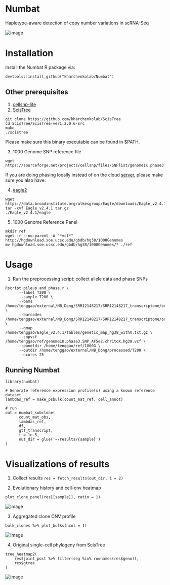 # Numbat
Haplotype-aware detection of copy number variations in scRNA-Seq

![image](https://user-images.githubusercontent.com/13375875/136429050-609ee367-8d5d-4a63-8fa8-a87171aff01c.png)

# Installation
Install the Numbat R package via:
```
devtools::install_github("kharchenkolab/Numbat")
```
## Other prerequisites
1. [cellsnp-lite](https://github.com/single-cell-genetics/cellsnp-lite)
2. [ScisTree](https://github.com/kharchenkolab/ScisTree)
```
git clone https://github.com/kharchenkolab/ScisTree
cd ScisTree/ScisTree-ver1.2.0.6-src
make
./scistree
```
Please make sure this binary executable can be found in $PATH.

3. 1000 Genome SNP reference file 
```
wget https://sourceforge.net/projects/cellsnp/files/SNPlist/genome1K.phase3.SNP_AF5e2.chr1toX.hg38.vcf.gz
```
If you are doing phasing locally instead of on the cloud [server](https://imputation.biodatacatalyst.nhlbi.nih.gov), please make sure you also have:

4. [eagle2](https://alkesgroup.broadinstitute.org/Eagle/)
```
wget https://data.broadinstitute.org/alkesgroup/Eagle/downloads/Eagle_v2.4.1.tar.gz
tar -xvf Eagle_v2.4.1.tar.gz
./Eagle_v2.4.1/eagle
```
5. 1000 Genome Reference Panel
```
mkdir ref
wget -r --no-parent -A "*vcf*" http://hgdownload.soe.ucsc.edu/gbdb/hg38/1000Genomes
mv hgdownload.soe.ucsc.edu/gbdb/hg38/1000Genomes/* ./ref
```

# Usage
1. Run the preprocessing script: collect allele data and phase SNPs
```
Rscript pileup_and_phase.r \
      --label T200 \
      --sample T200 \
      --bams /home/tenggao/external/NB_Dong/SRR12148217/SRR12148217_transcriptome/outs/possorted_genome_bam.bam \
      --barcodes /home/tenggao/external/NB_Dong/SRR12148217/SRR12148217_transcriptome/outs/filtered_feature_bc_matrix/barcodes.tsv.gz \
      --gmap /home/tenggao/Eagle_v2.4.1/tables/genetic_map_hg38_withX.txt.gz \
      --snpvcf /home/tenggao/ref/genome1K.phase3.SNP_AF5e2.chr1toX.hg38.vcf \
      --paneldir /home/tenggao/ref/1000G \
      --outdir /home/tenggao/external/NB_Dong/processed/T200 \
      --ncores 25
```

## Running Numbat
```
library(numbat)

# Generate reference expression profile(s) using a known reference dataset
lambdas_ref = make_psbulk(count_mat_ref, cell_annot)

# run
out = numbat_subclone(
      count_mat_obs,
      lambdas_ref,
      df,
      gtf_transcript,
      t = 1e-5,
      out_dir = glue('~/results/{sample}')
)
```

# Visualizations of results
1. Collect results
```res = fetch_results(out_dir, i = 2)```

2. Evolutionary history and cell-cnv heatmap
```
plot_clone_panel(res[[sample]], ratio = 1)
```
![image](https://user-images.githubusercontent.com/13375875/136427928-ed7f67ed-4bd1-4f24-9b9e-f381b5920f54.png)

3. Aggregated clone CNV profile
```
bulk_clones %>% plot_bulks(ncol = 1)
```
![image](https://user-images.githubusercontent.com/13375875/136428374-06100e23-1527-4e35-b945-a1528dae93b3.png)

4. Original single-cell phylogeny from ScisTree
```
tree_heatmap2(
    res$joint_post %>% filter(seg %in% rownames(res$geno)),
    res$gtree
)
```
![image](https://user-images.githubusercontent.com/13375875/136428423-9f92b303-5577-482d-8214-f4bbe2115b50.png)

